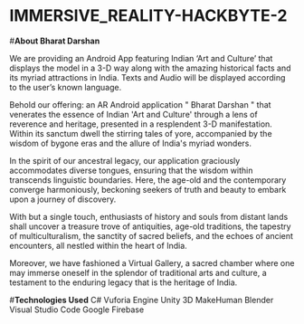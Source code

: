 # IMMERSIVE_REALITY-HACKBYTE-2

#**About Bharat Darshan** 

We are providing an Android App featuring Indian ‘Art and Culture’ that displays the model in a 3-D way along with the amazing historical facts and its myriad attractions in India. Texts and Audio will be displayed according to the user’s known language.

Behold our offering: an AR Android application " Bharat Darshan " that venerates the essence of Indian 'Art and Culture' through a lens of reverence and heritage, presented in a resplendent 3-D manifestation. Within its sanctum dwell the stirring tales of yore, accompanied by the wisdom of bygone eras and the allure of India's myriad wonders.

In the spirit of our ancestral legacy, our application graciously accommodates diverse tongues, ensuring that the wisdom within transcends linguistic boundaries. Here, the age-old and the contemporary converge harmoniously, beckoning seekers of truth and beauty to embark upon a journey of discovery.

With but a single touch, enthusiasts of history and souls from distant lands shall uncover a treasure trove of antiquities, age-old traditions, the tapestry of multiculturalism, the sanctity of sacred beliefs, and the echoes of ancient encounters, all nestled within the heart of India.

Moreover, we have fashioned a Virtual Gallery, a sacred chamber where one may immerse oneself in the splendor of traditional arts and culture, a testament to the enduring legacy that is the heritage of India.

#**Technologies Used**
C# 
Vuforia Engine 
Unity 3D
MakeHuman 
Blender
Visual Studio Code
Google Firebase 
